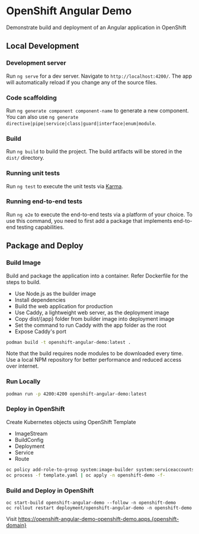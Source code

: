 # OpenShift Angular Demo

Demonstrate build and deployment of an Angular application in OpenShift

## Local Development

### Development server

Run `ng serve` for a dev server. Navigate to `http://localhost:4200/`. The app will automatically reload if you change any of the source files.

### Code scaffolding

Run `ng generate component component-name` to generate a new component. You can also use `ng generate directive|pipe|service|class|guard|interface|enum|module`.

### Build

Run `ng build` to build the project. The build artifacts will be stored in the `dist/` directory.

### Running unit tests

Run `ng test` to execute the unit tests via [Karma](https://karma-runner.github.io).

### Running end-to-end tests

Run `ng e2e` to execute the end-to-end tests via a platform of your choice. To use this command, you need to first add a package that implements end-to-end testing capabilities.

## Package and Deploy

### Build Image

Build and package the application into a container. Refer Dockerfile for the steps to build.

- Use Node.js as the builder image
- Install dependencies
- Build the web application for production
- Use Caddy, a lightweight web server, as the deployment image
- Copy dist/{app} folder from builder image into deployment image
- Set the command to run Caddy with the app folder as the root
- Expose Caddy's port

```bash
podman build -t openshift-angular-demo:latest .
```

Note that the build requires node modules to be downloaded every time. Use a local
NPM repository for better performance and reduced access over internet.

### Run Locally

```bash
podman run -p 4200:4200 openshift-angular-demo:latest
```

### Deploy in OpenShift

Create Kubernetes objects using OpenShift Template

- ImageStream
- BuildConfig
- Deployment
- Service
- Route

```bash
oc policy add-role-to-group system:image-builder system:serviceaccounts:openshift-angular-demo -n demo-images
oc process -f template.yaml | oc apply -n openshift-demo -f-
```

### Build and Deploy in OpenShift

```
oc start-build openshift-angular-demo --follow -n openshift-demo
oc rollout restart deployment/openshift-angular-demo -n openshift-demo
```

Visit https://openshift-angular-demo-openshift-demo.apps.{openshift-domain}
